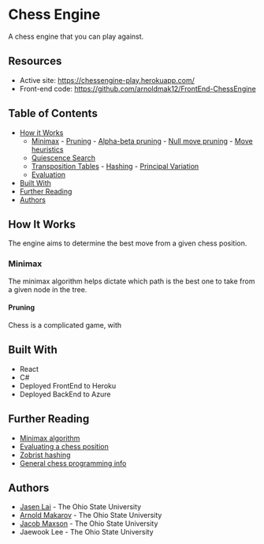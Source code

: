 # Chess Engine

A chess engine that you can play against.

## Resources

* Active site: https://chessengine-play.herokuapp.com/
* Front-end code: https://github.com/arnoldmak12/FrontEnd-ChessEngine

## Table of Contents

- [How it Works](#how-it-works)
    - [Minimax](#minimax)
            - [Pruning](#pruning)
                    - [Alpha-beta pruning](#alpha-beta-pruning)
                    - [Null move pruning](#null-move-pruning)
                    - [Move heuristics](#move-heuristics)
    - [Quiescence Search](#quiescence-search)
    - [Transposition Tables](#transposition-tables)
            - [Hashing](#hashing)
            - [Principal Variation](#principal-variation)
    - [Evaluation](#evaluation)
- [Built With](#built-with)
- [Further Reading](#further-reading)
- [Authors](#authors)
## How It Works

The engine aims to determine the best move from a given chess position.

### Minimax

 The minimax algorithm helps dictate which path is the best one to take from a given node in the tree.
 
 #### Pruning
 
 Chess is a complicated game, with

## Built With
* React
* C#
* Deployed FrontEnd to Heroku
* Deployed BackEnd to Azure

## Further Reading

- [Minimax algorithm](https://www.baeldung.com/java-minimax-algorithm)
- [Evaluating a chess position](https://www.chessprogramming.org/Evaluation)
- [Zobrist hashing](https://iq.opengenus.org/zobrist-hashing-game-theory/)
- [General chess programming info](https://www.chessprogramming.org/Main_Page)

## Authors
* [Jasen Lai](https://www.linkedin.com/in/jasenlai/) - The Ohio State University
* [Arnold Makarov](https://www.linkedin.com/in/arnoldmakarov/) - The Ohio State University
* [Jacob Maxson](https://www.linkedin.com/in/jacob-maxson-63869018a/) - The Ohio State University
* Jaewook Lee - The Ohio State University
